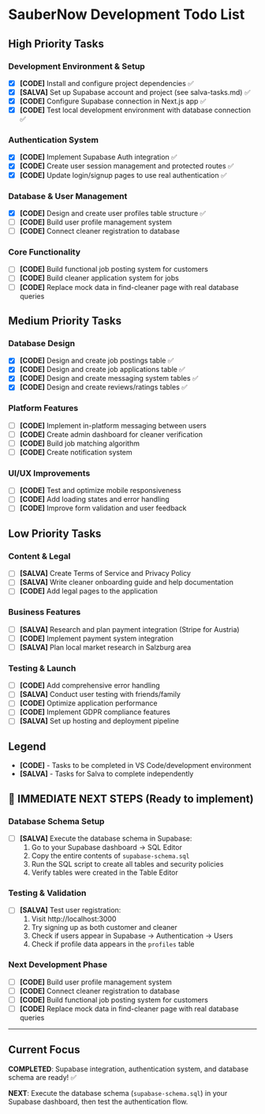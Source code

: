# SauberNow Development Todo List

## High Priority Tasks

### Development Environment & Setup
- [x] **[CODE]** Install and configure project dependencies ✅
- [x] **[SALVA]** Set up Supabase account and project (see salva-tasks.md) ✅
- [x] **[CODE]** Configure Supabase connection in Next.js app ✅
- [x] **[CODE]** Test local development environment with database connection ✅

### Authentication System
- [x] **[CODE]** Implement Supabase Auth integration ✅
- [x] **[CODE]** Create user session management and protected routes ✅
- [x] **[CODE]** Update login/signup pages to use real authentication ✅

### Database & User Management
- [x] **[CODE]** Design and create user profiles table structure ✅
- [ ] **[CODE]** Build user profile management system
- [ ] **[CODE]** Connect cleaner registration to database

### Core Functionality
- [ ] **[CODE]** Build functional job posting system for customers
- [ ] **[CODE]** Build cleaner application system for jobs
- [ ] **[CODE]** Replace mock data in find-cleaner page with real database queries

## Medium Priority Tasks

### Database Design
- [x] **[CODE]** Design and create job postings table ✅
- [x] **[CODE]** Design and create job applications table ✅
- [x] **[CODE]** Design and create messaging system tables ✅
- [x] **[CODE]** Design and create reviews/ratings tables ✅

### Platform Features
- [ ] **[CODE]** Implement in-platform messaging between users
- [ ] **[CODE]** Create admin dashboard for cleaner verification
- [ ] **[CODE]** Build job matching algorithm
- [ ] **[CODE]** Create notification system

### UI/UX Improvements
- [ ] **[CODE]** Test and optimize mobile responsiveness
- [ ] **[CODE]** Add loading states and error handling
- [ ] **[CODE]** Improve form validation and user feedback

## Low Priority Tasks

### Content & Legal
- [ ] **[SALVA]** Create Terms of Service and Privacy Policy
- [ ] **[SALVA]** Write cleaner onboarding guide and help documentation
- [ ] **[CODE]** Add legal pages to the application

### Business Features
- [ ] **[SALVA]** Research and plan payment integration (Stripe for Austria)
- [ ] **[CODE]** Implement payment system integration
- [ ] **[SALVA]** Plan local market research in Salzburg area

### Testing & Launch
- [ ] **[CODE]** Add comprehensive error handling
- [ ] **[SALVA]** Conduct user testing with friends/family
- [ ] **[CODE]** Optimize application performance
- [ ] **[CODE]** Implement GDPR compliance features
- [ ] **[SALVA]** Set up hosting and deployment pipeline

## Legend
- **[CODE]** - Tasks to be completed in VS Code/development environment
- **[SALVA]** - Tasks for Salva to complete independently

## 🚀 IMMEDIATE NEXT STEPS (Ready to implement)

### Database Schema Setup
- [ ] **[SALVA]** Execute the database schema in Supabase:
  1. Go to your Supabase dashboard → SQL Editor
  2. Copy the entire contents of `supabase-schema.sql` 
  3. Run the SQL script to create all tables and security policies
  4. Verify tables were created in the Table Editor

### Testing & Validation
- [ ] **[SALVA]** Test user registration:
  1. Visit http://localhost:3000
  2. Try signing up as both customer and cleaner
  3. Check if users appear in Supabase → Authentication → Users
  4. Check if profile data appears in the `profiles` table

### Next Development Phase
- [ ] **[CODE]** Build user profile management system
- [ ] **[CODE]** Connect cleaner registration to database  
- [ ] **[CODE]** Build functional job posting system for customers
- [ ] **[CODE]** Replace mock data in find-cleaner page with real database queries

---

## Current Focus
**COMPLETED**: Supabase integration, authentication system, and database schema are ready! ✅

**NEXT**: Execute the database schema (`supabase-schema.sql`) in your Supabase dashboard, then test the authentication flow.